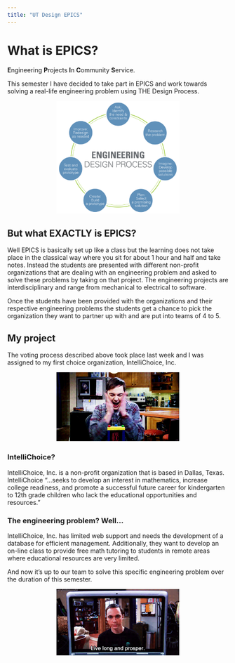 ```yaml
---
title: "UT Design EPICS"
---
```


# What is EPICS?

**E**ngineering **P**rojects **I**n **C**ommunity **S**ervice.

This semester I have decided to take part in EPICS and work towards solving a real-life engineering problem using THE Design Process.

<!-- The Design Process -->
<p style="text-align:center">
<img src="/assets/imgs/design_process.png" width="280rem">
</p>

## But what EXACTLY is EPICS?

Well EPICS is basically set up like a class but the learning does not take place in the classical way where you sit for about 1 hour and half and take notes. Instead the students are presented with different non-profit organizations that are dealing with an engineering problem and asked to solve these problems by taking on that project. The engineering projects are interdisciplinary and range from mechanical to electrical to software.

Once the students have been provided with the organizations and their respective engineering problems the students get a chance to pick the organization they want to partner up with and are put into teams of 4 to 5.

## My project

The voting process described above took place last week and I was assigned to my first choice organization, IntelliChoice, Inc.

<!-- Excited Sheldon -->
<p style="text-align:center">
<img src="/assets/imgs/excited.gif" width="280rem">
</p>

### IntelliChoice?

IntelliChoice, Inc. is a non-profit organization that is based in Dallas, Texas. IntelliChoice “…seeks to develop an interest in mathematics, increase college readiness, and promote a successful future career for kindergarten to 12th grade children who lack the educational opportunities and resources.”

### The engineering problem? Well...

IntelliChoice, Inc. has limited web support and needs the development of a database for efficient management. Additionally, they want to develop an on-line class to provide free math tutoring to students in remote areas where educational resources are very limited.

And now it’s up to our team to solve this specific engineering problem over the duration of this semester.

<!-- The End Image -->
<p style="text-align:center">
<img src="/assets/imgs/live_long_prosper.jpg" width="280rem">
</p>